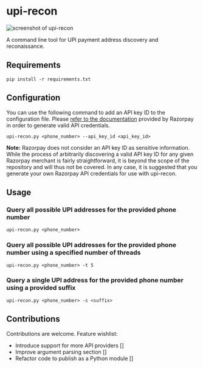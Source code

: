 # upi-recon
![screenshot of upi-recon](https://i.imgur.com/GexQjBq.gif)

A command line tool for UPI payment address discovery and reconaissance.
## Requirements
`pip install -r requirements.txt`

## Configuration
You can use the following command to add an API key ID to the configuration file. Please [refer to the documentation](https://razorpay.com/docs/payments/dashboard/settings/api-keys/) provided by Razorpay in order to generate valid API credentials.

`upi-recon.py <phone_number> --api_key_id <api_key_id>`

**Note:** Razorpay does not consider an API key ID as sensitive information. While the process of arbitrarily discovering a valid API key ID for any given Razorpay merchant is fairly straightforward, it is beyond the scope of the repository and will thus not be covered. In any case, it is suggested that you generate your own Razorpay API credentials for use with upi-recon.

## Usage
### Query all possible UPI addresses for the provided phone number
`upi-recon.py <phone_number>`
### Query all possible UPI addresses for the provided phone number using a specified number of threads
`upi-recon.py <phone_number> -t 5`
### Query a single UPI address for the provided phone number using a provided suffix
`upi-recon.py <phone_number> -s <suffix>`

## Contributions
Contributions are welcome. Feature wishlist:
- Introduce support for more API providers [] 
- Improve argument parsing section []
- Refactor code to publish as a Python module []